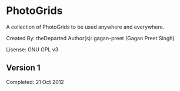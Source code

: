 PhotoGrids
==========

A collection of PhotoGrids to be used anywhere and everywhere.

Created By:		theDeparted
Author(s):		gagan-preet (Gagan Preet Singh)

Lisense:		GNU GPL v3

Version 1
---------

Completed: 21 Oct 2012